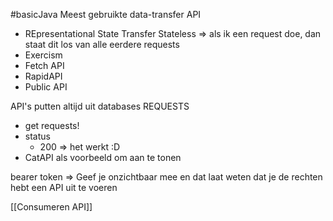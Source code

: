 #basicJava 
Meest gebruikte data-transfer API
- REpresentational State Transfer
Stateless => als ik een request doe, dan staat dit los van alle eerdere requests
- Exercism
- Fetch API
- RapidAPI
- Public API

API's putten altijd uit databases
REQUESTS
- get requests!
- status
	- 200 => het werkt :D
- CatAPI als voorbeeld om aan te tonen

bearer token => Geef je onzichtbaar mee en dat laat weten dat je de rechten hebt een API uit te voeren

[[Consumeren API]]
